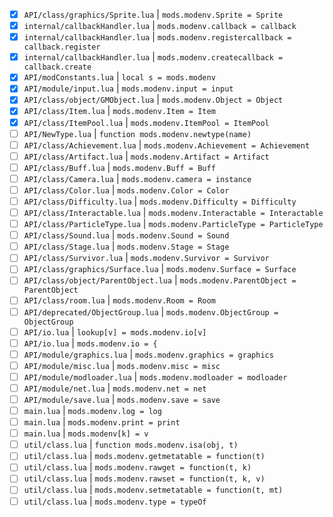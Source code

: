 - [x] `API/class/graphics/Sprite.lua`     | `mods.modenv.Sprite = Sprite`
- [x] `internal/callbackHandler.lua`      | `mods.modenv.callback = callback`
- [x] `internal/callbackHandler.lua`      | `mods.modenv.registercallback = callback.register`
- [x] `internal/callbackHandler.lua`      | `mods.modenv.createcallback = callback.create`
- [x] `API/modConstants.lua`              | `local s = mods.modenv`
- [x] `API/module/input.lua`              | `mods.modenv.input = input`
- [x] `API/class/object/GMObject.lua`     | `mods.modenv.Object = Object`
- [x] `API/class/Item.lua`                | `mods.modenv.Item = Item`
- [x] `API/class/ItemPool.lua`            | `mods.modenv.ItemPool = ItemPool`
- [ ] `API/NewType.lua`                   | `function mods.modenv.newtype(name)`
- [ ] `API/class/Achievement.lua`         | `mods.modenv.Achievement = Achievement`
- [ ] `API/class/Artifact.lua`            | `mods.modenv.Artifact = Artifact`
- [ ] `API/class/Buff.lua`                | `mods.modenv.Buff = Buff`
- [ ] `API/class/Camera.lua`              | `mods.modenv.camera = instance`
- [ ] `API/class/Color.lua`               | `mods.modenv.Color = Color`
- [ ] `API/class/Difficulty.lua`          | `mods.modenv.Difficulty = Difficulty`
- [ ] `API/class/Interactable.lua`        | `mods.modenv.Interactable = Interactable`
- [ ] `API/class/ParticleType.lua`        | `mods.modenv.ParticleType = ParticleType`
- [ ] `API/class/Sound.lua`               | `mods.modenv.Sound = Sound`
- [ ] `API/class/Stage.lua`               | `mods.modenv.Stage = Stage`
- [ ] `API/class/Survivor.lua`            | `mods.modenv.Survivor = Survivor`
- [ ] `API/class/graphics/Surface.lua`    | `mods.modenv.Surface = Surface`
- [ ] `API/class/object/ParentObject.lua` | `mods.modenv.ParentObject = ParentObject`
- [ ] `API/class/room.lua`                | `mods.modenv.Room = Room`
- [ ] `API/deprecated/ObjectGroup.lua`    | `mods.modenv.ObjectGroup = ObjectGroup`
- [ ] `API/io.lua`                        | `lookup[v] = mods.modenv.io[v]`
- [ ] `API/io.lua`                        | `mods.modenv.io = {`
- [ ] `API/module/graphics.lua`           | `mods.modenv.graphics = graphics`
- [ ] `API/module/misc.lua`               | `mods.modenv.misc = misc`
- [ ] `API/module/modloader.lua`          | `mods.modenv.modloader = modloader`
- [ ] `API/module/net.lua`                | `mods.modenv.net = net`
- [ ] `API/module/save.lua`               | `mods.modenv.save = save`
- [ ] `main.lua`                          | `mods.modenv.log = log`
- [ ] `main.lua`                          | `mods.modenv.print = print`
- [ ] `main.lua`                          | `mods.modenv[k] = v`
- [ ] `util/class.lua`                    | `function mods.modenv.isa(obj, t)`
- [ ] `util/class.lua`                    | `mods.modenv.getmetatable = function(t)`
- [ ] `util/class.lua`                    | `mods.modenv.rawget = function(t, k)`
- [ ] `util/class.lua`                    | `mods.modenv.rawset = function(t, k, v)`
- [ ] `util/class.lua`                    | `mods.modenv.setmetatable = function(t, mt)`
- [ ] `util/class.lua`                    | `mods.modenv.type = typeOf`
